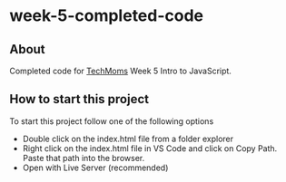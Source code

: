 # week-5-completed-code

## About
Completed code for [TechMoms](https://www.tech-moms.org/ "TechMoms") Week 5 Intro to JavaScript.

## How to start this project
To start this project follow one of the following options
* Double click on the index.html file from a folder explorer
* Right click on the index.html file in VS Code and click on Copy Path. Paste that path into the browser.
* Open with Live Server (recommended)

